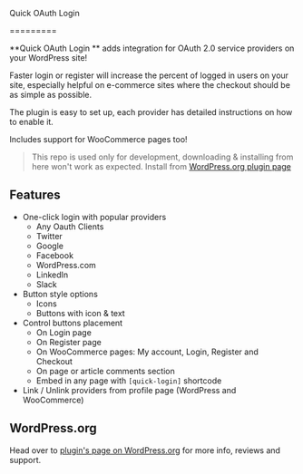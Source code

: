 Quick OAuth Login

=========

**Quick OAuth Login
** adds integration for OAuth 2.0 service providers on your WordPress site!

Faster login or register will increase the percent of logged in users on your site, especially helpful on e-commerce sites where the checkout should be as simple as possible.

The plugin is easy to set up, each provider has detailed instructions on how to enable it.

Includes support for WooCommerce pages too!

> This repo is used only for development, downloading & installing from here won't work as expected. Install from [WordPress.org plugin page](https://wordpress.org/plugins/quick-login/)

## Features

* One-click login with popular providers
  * Any Oauth Clients
  * Twitter
  * Google
  * Facebook
  * WordPress.com
  * LinkedIn
  * Slack
* Button style options
  * Icons
  * Buttons with icon & text
* Control buttons placement
  * On Login page
  * On Register page
  * On WooCommerce pages: My account, Login, Register and Checkout
  * On page or article comments section
  * Embed in any page with `[quick-login]` shortcode
* Link / Unlink providers from profile page (WordPress and WooCommerce)


## WordPress.org

Head over to [plugin's page on WordPress.org](https://wordpress.org/plugins/quick-login/) for more info, reviews and support.
